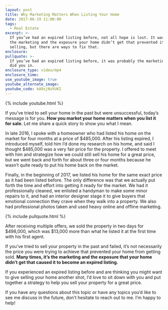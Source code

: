 ```yaml
---
layout: post
title: Why Marketing Matters When Listing Your Home
date: 2017-06-19 11:00:00
tags:
  - Real Estate
excerpt: >-
  If you’ve had an expired listing before, not all hope is lost. It was probably
  the marketing and the exposure your home didn’t get that prevented it from
  selling, but there are ways to fix that.
enclosure:
pullquote: >-
  If you’ve had an expired listing before, it was probably the marketing that
  did you in.
enclosure_type: video/mp4
enclosure_time:
use_youtube_image: true
youtube_alternate_image:
youtube_code: kA9sjNzVUKI
---
```


{% include youtube.html %}

If you’ve tried to sell your home in the past but were unsuccessful, today’s message is for you. **How you market your home matters when you list it for sale.** Let me share a quick story to show you what I mean.&nbsp;

In late 2016, I spoke with a homeowner who had listed his home on the market for four months at a price of $485,000. After his listing expired, I introduced myself, told him I’d done my research on his home, and said I thought $485,000 was a very fair price for the property. I offered to meet with him and strategize how we could still sell his home for a great price, but we went back and forth for about three or four months because he wasn’t quite ready to put his home back on the market.&nbsp;

Finally, in the beginning of 2017, we listed his home for the same exact price as it had been listed before. The only difference was that we actually put forth the time and effort into getting it ready for the market. We had it professionally cleaned, we enlisted a handyman to make some minor repairs to it, and had an interior designer stage it to give buyers that emotional connection they crave when they walk into a property. We also had professional photos taken and used heavy online and offline marketing.&nbsp;

{% include pullquote.html %}

After receiving multiple offers, we sold the property in two days for $498,000, which was $13,000 more than what he listed it at the first time with his first agent.&nbsp;

If you’ve tried to sell your property in the past and failed, it’s not necessarily the price you were trying to achieve that prevented your home from getting sold. **Many times, it’s the marketing and the exposure that your home didn’t get that caused it to become an expired listing.**&nbsp;

If you experienced an expired listing before and are thinking you might want to give selling your home another shot, I’d love to sit down with you and put together a strategy to help you sell your property for a great price.&nbsp;

If you have any questions about this topic or have any topics you’d like to see me discuss in the future, don’t hesitate to reach out to me. I’m happy to help\!